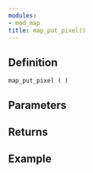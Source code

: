 ```yaml
---
modules:
- mod_map
title: map_put_pixel()
---
```


## Definition

    map_put_pixel ( )

## Parameters

## Returns

## Example

```
```
